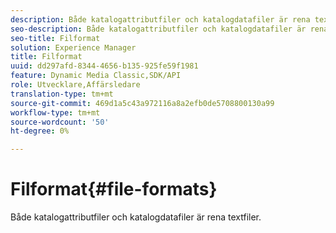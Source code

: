 ```yaml
---
description: Både katalogattributfiler och katalogdatafiler är rena textfiler.
seo-description: Både katalogattributfiler och katalogdatafiler är rena textfiler.
seo-title: Filformat
solution: Experience Manager
title: Filformat
uuid: dd297afd-8344-4656-b135-925fe59f1981
feature: Dynamic Media Classic,SDK/API
role: Utvecklare,Affärsledare
translation-type: tm+mt
source-git-commit: 469d1a5c43a972116a8a2efb0de5708800130a99
workflow-type: tm+mt
source-wordcount: '50'
ht-degree: 0%

---
```



# Filformat{#file-formats}

Både katalogattributfiler och katalogdatafiler är rena textfiler.

